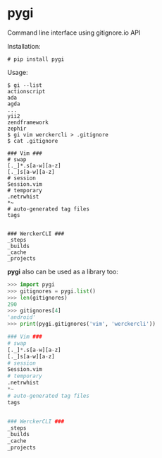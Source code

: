 # pygi 

Command line interface using gitignore.io API

Installation:

```
# pip install pygi
```
Usage:

```
$ gi --list
actionscript
ada
agda
...
yii2
zendframework
zephir
$ gi vim werckercli > .gitignore
$ cat .gitignore

### Vim ###
# swap
[._]*.s[a-w][a-z]
[._]s[a-w][a-z]
# session
Session.vim
# temporary
.netrwhist
*~
# auto-generated tag files
tags


### WerckerCLI ###
_steps
_builds
_cache
_projects

```

**pygi** also can be used as a library too:
```python
>>> import pygi
>>> gitignores = pygi.list()
>>> len(gitignores)
290
>>> gitignores[4]
'android'
>>> print(pygi.gitignores('vim', 'werckercli'))

### Vim ###
# swap
[._]*.s[a-w][a-z]
[._]s[a-w][a-z]
# session
Session.vim
# temporary
.netrwhist
*~
# auto-generated tag files
tags


### WerckerCLI ###
_steps
_builds
_cache
_projects

```




